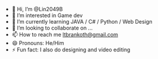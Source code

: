 - 👋 Hi, I’m @Lin2049B
- 👀 I’m interested in Game dev
- 🌱 I’m currently learning JAVA / C# / Python / Web Design 
- 💞️ I’m looking to collaborate on ...
- 📫 How to reach me ltbrankoth@gmail.com
- 😄 Pronouns: He/Him
- ⚡ Fun fact: I also do designing and video editing 

<!---
Lin2049B/Lin2049B is a ✨ special ✨ repository because its `README.md` (this file) appears on your GitHub profile.
You can click the Preview link to take a look at your changes.
--->
